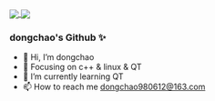 <a href="https://github.com/dongchao612">
  
<img align="center"  src="https://github-readme-stats.vercel.app/api/top-langs/?username=dongchao612&hide=html&hide_title=true&layout=compact&langs_count=7&exclude_repo=comp426&bg_color=141321,Redventures-Movie-Quotes&theme=radical"/>
<img align="center" src="https://github-readme-stats.vercel.app/api?username=dongchao612&count_private=true&show_icons=true&hide=issues&hide_title=true&include_all_commits=true&theme=radical"/>
</a>



### dongchao's Github ✨



- 👋 Hi, I’m  dongchao
- :orange_book: Focusing on c++ & linux & QT
- 🌱 I’m currently learning QT
- 📫 How to reach me dongchao980612@163.com

<!---
dongchao612/dongchao612 is a ✨ special ✨ repository because its `README.md` (this file) appears on your GitHub profile.
You can click the Preview link to take a look at your changes.
--->
